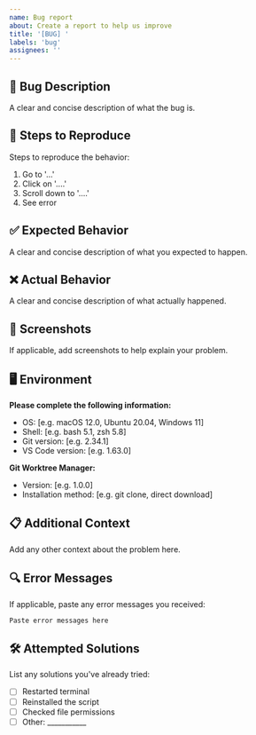 ```yaml
---
name: Bug report
about: Create a report to help us improve
title: '[BUG] '
labels: 'bug'
assignees: ''
---
```


## 🐛 Bug Description

A clear and concise description of what the bug is.

## 🔄 Steps to Reproduce

Steps to reproduce the behavior:
1. Go to '...'
2. Click on '....'
3. Scroll down to '....'
4. See error

## ✅ Expected Behavior

A clear and concise description of what you expected to happen.

## ❌ Actual Behavior

A clear and concise description of what actually happened.

## 📸 Screenshots

If applicable, add screenshots to help explain your problem.

## 🖥️ Environment

**Please complete the following information:**
- OS: [e.g. macOS 12.0, Ubuntu 20.04, Windows 11]
- Shell: [e.g. bash 5.1, zsh 5.8]
- Git version: [e.g. 2.34.1]
- VS Code version: [e.g. 1.63.0]

**Git Worktree Manager:**
- Version: [e.g. 1.0.0]
- Installation method: [e.g. git clone, direct download]

## 📋 Additional Context

Add any other context about the problem here.

## 🔍 Error Messages

If applicable, paste any error messages you received:

```
Paste error messages here
```

## 🛠️ Attempted Solutions

List any solutions you've already tried:
- [ ] Restarted terminal
- [ ] Reinstalled the script
- [ ] Checked file permissions
- [ ] Other: ___________